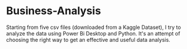 # Business-Analysis
Starting from five csv files (downloaded from a Kaggle Dataset), I try to analyze the data using Power Bi Desktop and Python. It's an attempt of choosing the right way to get an effective and useful data analysis.
